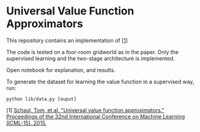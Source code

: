 # Universal Value Function Approximators

This repository contains an implementation of [[1](#1)]

The code is tested on a foor-room gridworld as in the paper. Only the supervised learning and the two-stage architecture is implemented.

Open notebook for explanation, and results.

To generate the dataset for learning the value function in a supervised way, run:

`python lib/data.py [ouput]`

<a name='1'></a> [1] [Schaul, Tom, et al. "Universal value function approximators." Proceedings of the 32nd International Conference on Machine Learning (ICML-15). 2015.](http://jmlr.org/proceedings/papers/v37/schaul15.pdf)
